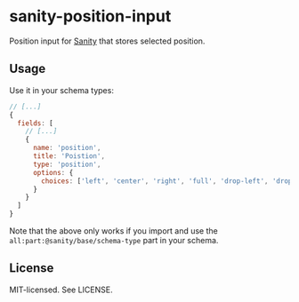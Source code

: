 # sanity-position-input

Position input for [Sanity](https://sanity.io/) that stores selected position.

## Usage

Use it in your schema types:

```js
// [...]
{
  fields: [
    // [...]
    {
      name: 'position',
      title: 'Poistion',
      type: 'position',
      options: {
        choices: ['left', 'center', 'right', 'full', 'drop-left', 'drop-right']
      }
    }
  ]
}
```

Note that the above only works if you import and use the `all:part:@sanity/base/schema-type` part in your schema.

## License

MIT-licensed. See LICENSE.
